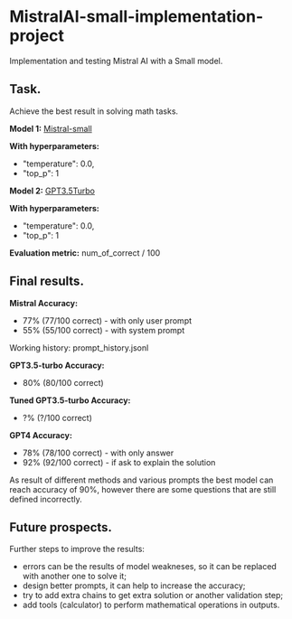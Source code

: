 # MistralAI-small-implementation-project
 Implementation and testing Mistral AI with a Small model.

## Task.
Achieve the best result in solving math tasks.

**Model 1:** [Mistral-small](https://docs.mistral.ai/api/)

**With hyperparameters:** 
* "temperature": 0.0, 
* "top_p": 1

**Model 2:** [GPT3.5Turbo](https://platform.openai.com/docs/models/gpt-3-5-turbo)

**With hyperparameters:** 
* "temperature": 0.0, 
* "top_p": 1

**Evaluation metric:** num_of_correct / 100

## Final results.
**Mistral Accuracy:** 
* 77% (77/100 correct) - with only user prompt
* 55% (55/100 correct) - with system prompt

Working history: prompt_history.jsonl

**GPT3.5-turbo Accuracy:**
* 80% (80/100 correct)

**Tuned GPT3.5-turbo Accuracy:**
* ?% (?/100 correct)

**GPT4 Accuracy:**
* 78% (78/100 correct) - with only answer
* 92% (92/100 correct) - if ask to explain the solution

As result of different methods and various prompts the best model can reach accuracy of 90%, however there are some questions that are still defined incorrectly. 

## Future prospects.
Further steps to improve the results:
* errors can be the results of model weakneses, so it can be replaced with another one to solve it;
* design better prompts, it can help to increase the accuracy;
* try to add extra chains to get extra solution or another validation step;
* add tools (calculator) to perform mathematical operations in outputs. 

